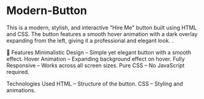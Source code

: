 # Modern-Button
This is a modern, stylish, and interactive "Hire Me" button built using HTML and CSS. The button features a smooth hover animation with a dark overlay expanding from the left, giving it a professional and elegant look.
.

🎯 Features
 Minimalistic Design – Simple yet elegant button with a smooth effect.
 Hover Animation – Expanding background effect on hover.
 Fully Responsive – Works across all screen sizes.
 Pure CSS – No JavaScript required.

Technologies Used
HTML – Structure of the button.
CSS – Styling and animations.
